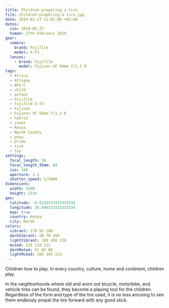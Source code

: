 ```yaml
---
title: Children propeling a tire
file: children-propeling-a-tire.jpg
date: 2019-02-27 11:02:00 +02:00
dates:
  iso: 2019-02-27
  human: 27th February 2019
gear:
  camera:
    brand: Fujifilm
    model: X-T3
  lenses:
    - brand: Fujifilm
      model: Fujinon XF 56mm f/1.2 R
tags:
  - Africa
  - Afrique
  - APS-C
  - child
  - enfant
  - Fujifilm
  - Fujifilm X-T3
  - Fujinon
  - Fujinon XF 56mm f/1.2 R
  - hybrid
  - jouet
  - Kenya
  - Narok County
  - pneu
  - prime
  - tire
  - toy
settings:
  focal_length: 56
  focal_length_35mm: 84
  iso: 160
  aperture: 1.2
  shutter_speed: 1/5000
dimensions:
  width: 3500
  height: 2333
geo:
  latitude: -0.8133333333333332
  longitude: 35.896523333333334
  map: true
  country: Kenya
  city: Narok
colors:
  vibrant: 179 93 108
  darkVibrant: 28 70 104
  lightVibrant: 189 208 226
  muted: 129 118 111
  darkMuted: 52 65 86
  lightMuted: 168 193 213
---
```


Children love to play. In every country, culture, home and continent, children play.

In the neighborhoods where old and worn out bicycle, motorbike, and vehicle tires can be found, they become a playing tool for the children. Regardless of the form and type of the tire used, it is no less amusing to see them endlessly propel the tire forward with any good stick.
